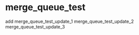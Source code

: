 # merge_queue_test

add
merge_queue_test_update_1
merge_queue_test_update_2
merge_queue_test_update_3

